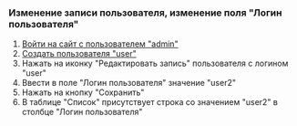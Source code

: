 ### Изменение записи пользователя, изменение поля "Логин пользователя"

1. [Войти на сайт с пользователем "admin"](../../../../0.%20Шаги/1.%20Войти%20на%20сайт%20с%20пользователем%20username.md)
1. [Создать пользователя "user"](../../../../0.%20Шаги/3.%20Создать%20пользователя%20username.md)
1. Нажать на иконку "Редактировать запись" пользователя с логином "user"
1. Ввести в поле "Логин пользователя" значение "user2"
1. Нажать на кнопку "Сохранить"
1. В таблице "Список" присутствует строка со значением "user2" в столбце "Логин пользователя"



